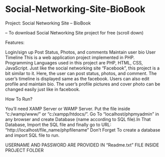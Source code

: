 # Social-Networking-Site-BioBook
Project: Social Networking Site – BioBook

– To download Social Networking Site project for free (scroll down)

Features:

Login/sign up
Post Status, Photos, and comments
Maintain user bio
User Timeline
This is a web application project implemented in PHP. Programming Languages used in this project are PHP, HTML, CSS, JavaScript. Just like the social networking site “Facebook”, this project is a bit similar to it. Here, the user can post status, photos, and comment. The user’s timeline is displayed same as the facebook. Users can also edit profile and maintain bio. The user’s profile pictures and cover photo can be changed easily just like in facebook.

How To Run?

You’ll need XAMP Server or WAMP Server. Put the file inside “c:/wamp/www/” or “c:/xampp/htdocs/”. Go To “localhost/phpmyadmin” in any browser and create Database (name according to SQL file).In That Database, Import the SQL file and finally go to URL: “http://localhost/file_name/phpfilename”
Don’t Forget To create a database and import SQL file to run.

USERNAME AND PASSWORD ARE PROVIDED IN “Readme.txt” FILE INSIDE PROJECT FOLDER
